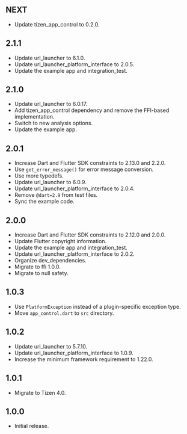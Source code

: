## NEXT

* Update tizen_app_control to 0.2.0.

## 2.1.1

* Update url_launcher to 6.1.0.
* Update url_launcher_platform_interface to 2.0.5.
* Update the example app and integration_test.

## 2.1.0

* Update url_launcher to 6.0.17.
* Add tizen_app_control dependency and remove the FFI-based implementation.
* Switch to new analysis options.
* Update the example app.

## 2.0.1

* Increase Dart and Flutter SDK constraints to 2.13.0 and 2.2.0.
* Use `get_error_message()` for error message conversion.
* Use more typedefs.
* Update url_launcher to 6.0.9.
* Update url_launcher_platform_interface to 2.0.4.
* Remove `@dart=2.9` from test files.
* Sync the example code.

## 2.0.0

* Increase Dart and Flutter SDK constraints to 2.12.0 and 2.0.0.
* Update Flutter copyright information.
* Update the example app and integration_test.
* Update url_launcher_platform_interface to 2.0.2.
* Organize dev_dependencies.
* Migrate to ffi 1.0.0.
* Migrate to null safety.

## 1.0.3

* Use `PlatformException` instead of a plugin-specific exception type.
* Move `app_control.dart` to `src` directory.

## 1.0.2

* Update url_launcher to 5.7.10.
* Update url_launcher_platform_interface to 1.0.9.
* Increase the minimum framework requirement to 1.22.0.

## 1.0.1

* Migrate to Tizen 4.0.

## 1.0.0

* Initial release.

